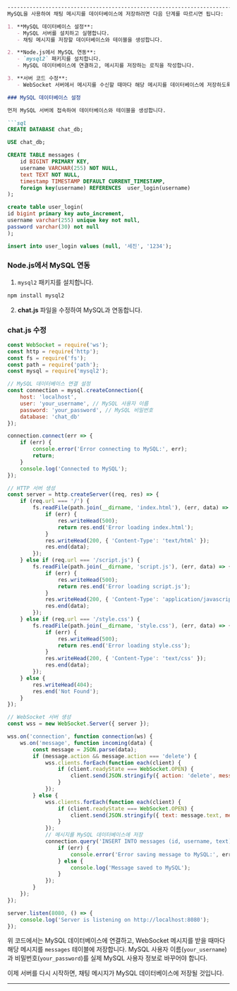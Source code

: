 

```markdown
---------------------------------------------------------------------------------------
MySQL을 사용하여 채팅 메시지를 데이터베이스에 저장하려면 다음 단계를 따르시면 됩니다:

1. **MySQL 데이터베이스 설정**:
   - MySQL 서버를 설치하고 실행합니다.
   - 채팅 메시지를 저장할 데이터베이스와 테이블을 생성합니다.

2. **Node.js에서 MySQL 연동**:
   - `mysql2` 패키지를 설치합니다.
   - MySQL 데이터베이스에 연결하고, 메시지를 저장하는 로직을 작성합니다.

3. **서버 코드 수정**:
   - WebSocket 서버에서 메시지를 수신할 때마다 해당 메시지를 데이터베이스에 저장하도록 합니다.

### MySQL 데이터베이스 설정

먼저 MySQL 서버에 접속하여 데이터베이스와 테이블을 생성합니다.

```sql
CREATE DATABASE chat_db;

USE chat_db;

CREATE TABLE messages (
    id BIGINT PRIMARY KEY,
    username VARCHAR(255) NOT NULL,
    text TEXT NOT NULL,
    timestamp TIMESTAMP DEFAULT CURRENT_TIMESTAMP,
    foreign key(username) REFERENCES  user_login(username)
);

create table user_login(
id bigint primary key auto_increment,
username varchar(255) unique key not null,
password varchar(30) not null
);

insert into user_login values (null, '세진', '1234');
```

### Node.js에서 MySQL 연동

1. `mysql2` 패키지를 설치합니다.

```sh
npm install mysql2
```

2. **chat.js** 파일을 수정하여 MySQL과 연동합니다.

### chat.js 수정

```javascript
const WebSocket = require('ws');
const http = require('http');
const fs = require('fs');
const path = require('path');
const mysql = require('mysql2');

// MySQL 데이터베이스 연결 설정
const connection = mysql.createConnection({
    host: 'localhost',
    user: 'your_username', // MySQL 사용자 이름
    password: 'your_password', // MySQL 비밀번호
    database: 'chat_db'
});

connection.connect(err => {
    if (err) {
        console.error('Error connecting to MySQL:', err);
        return;
    }
    console.log('Connected to MySQL');
});

// HTTP 서버 생성
const server = http.createServer((req, res) => {
    if (req.url === '/') {
        fs.readFile(path.join(__dirname, 'index.html'), (err, data) => {
            if (err) {
                res.writeHead(500);
                return res.end('Error loading index.html');
            }
            res.writeHead(200, { 'Content-Type': 'text/html' });
            res.end(data);
        });
    } else if (req.url === '/script.js') {
        fs.readFile(path.join(__dirname, 'script.js'), (err, data) => {
            if (err) {
                res.writeHead(500);
                return res.end('Error loading script.js');
            }
            res.writeHead(200, { 'Content-Type': 'application/javascript' });
            res.end(data);
        });
    } else if (req.url === '/style.css') {
        fs.readFile(path.join(__dirname, 'style.css'), (err, data) => {
            if (err) {
                res.writeHead(500);
                return res.end('Error loading style.css');
            }
            res.writeHead(200, { 'Content-Type': 'text/css' });
            res.end(data);
        });
    } else {
        res.writeHead(404);
        res.end('Not Found');
    }
});

// WebSocket 서버 생성
const wss = new WebSocket.Server({ server });

wss.on('connection', function connection(ws) {
    ws.on('message', function incoming(data) {
        const message = JSON.parse(data);
        if (message.action && message.action === 'delete') {
            wss.clients.forEach(function each(client) {
                if (client.readyState === WebSocket.OPEN) {
                    client.send(JSON.stringify({ action: 'delete', messageId: message.messageId }));
                }
            });
        } else {
            wss.clients.forEach(function each(client) {
                if (client.readyState === WebSocket.OPEN) {
                    client.send(JSON.stringify({ text: message.text, messageId: message.messageId, username: message.username }));
                }
            });
            // 메시지를 MySQL 데이터베이스에 저장
            connection.query('INSERT INTO messages (id, username, text) VALUES (?, ?, ?)', [message.messageId, message.username, message.text], (err) => {
                if (err) {
                    console.error('Error saving message to MySQL:', err);
                } else {
                    console.log('Message saved to MySQL');
                }
            });
        }
    });
});

server.listen(8080, () => {
    console.log('Server is listening on http://localhost:8080');
});
```

위 코드에서는 MySQL 데이터베이스에 연결하고, WebSocket 메시지를 받을 때마다 해당 메시지를 `messages` 테이블에 저장합니다. MySQL 사용자 이름(`your_username`)과 비밀번호(`your_password`)를 실제 MySQL 사용자 정보로 바꾸어야 합니다.

이제 서버를 다시 시작하면, 채팅 메시지가 MySQL 데이터베이스에 저장될 것입니다.

---------------------------------------------------------------------------------
```

